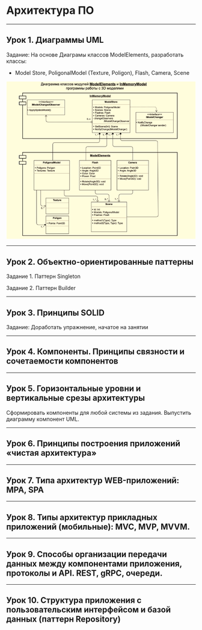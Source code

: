 # Архитектура ПО

---

## Урок 1. Диаграммы UML

Задание:
На основе Диаграмы классов ModelElements, разработать классы:
- Model Store, PoligonalModel (Texture, Poligon), Flash, Camera, Scene

![Диаграма классов ModelElements](img/HomeTask1.png)

---

## Урок 2. Объектно-ориентированные паттерны

Задание 1. Паттерн Singleton

Задание 2. Паттерн Builder

---

## Урок 3. Принципы SOLID

Задание: Доработать упражнение, начатое на занятии

---

## Урок 4. Компоненты. Принципы связности и сочетаемости компонентов

---

## Урок 5. Горизонтальные уровни и вертикальные срезы архитектуры

Сформировать компоненты для любой системы из задания. Выпустить диаграмму компонент UML.

---

## Урок 6. Принципы построения приложений «чистая архитектура»

---

## Урок 7. Типа архитектур WEB-приложений: MPA, SPA

---

## Урок 8. Типы архитектур прикладных приложений (мобильные): MVC, MVP, MVVM.

---

## Урок 9. Способы организации передачи данных между компонентами приложения, протоколы и API. REST, gRPC, очереди.

---

## Урок 10. Структура приложения с пользовательским интерфейсом и базой данных (паттерн Repository)
